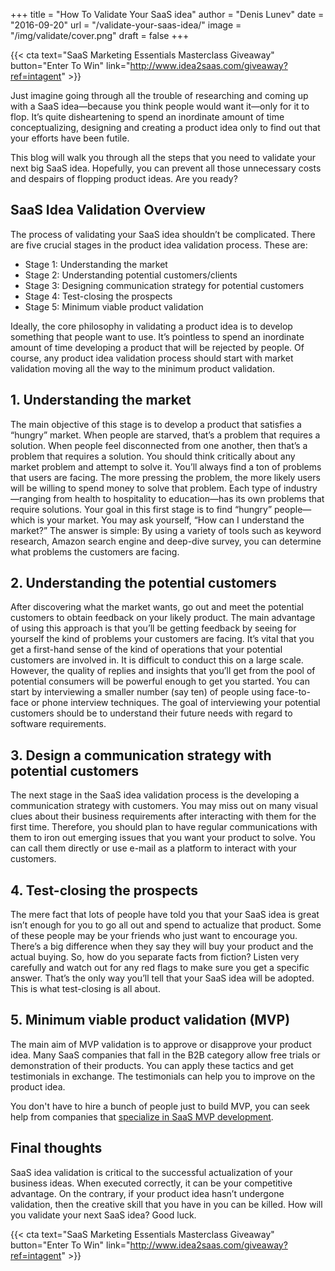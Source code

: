 +++
title = "How To Validate Your SaaS idea"
author = "Denis Lunev"
date = "2016-09-20"
url = "/validate-your-saas-idea/"
image = "/img/validate/cover.png"
draft = false
+++


{{< cta text="SaaS Marketing Essentials Masterclass Giveaway" button="Enter To Win" link="http://www.idea2saas.com/giveaway?ref=intagent" >}}

Just imagine going through all the trouble of researching and coming up with a SaaS idea—because you think people would want it—only for it to flop. It’s quite disheartening to spend an inordinate amount of time conceptualizing, designing and creating a product idea only to find out that your efforts have been futile. 

This blog will walk you through all the steps that you need to validate your next big SaaS idea. Hopefully, you can prevent all those unnecessary costs and despairs of flopping product ideas. Are you ready?
## SaaS Idea Validation Overview
The process of validating your SaaS idea shouldn’t be complicated. There are five crucial stages in the product idea validation process. These are:

* Stage 1: Understanding the market
* Stage 2: Understanding potential customers/clients
* Stage 3: Designing communication strategy for potential customers
* Stage 4: Test-closing the prospects
* Stage 5: Minimum viable product validation

Ideally, the core philosophy in validating a product idea is to develop something that people want to use. It’s pointless to spend an inordinate amount of time developing a product that will be rejected by people. Of course, any product idea validation process should start with market validation moving all the way to the minimum product validation. 

## 1. Understanding the market 
The main objective of this stage is to develop a product that satisfies a “hungry” market. When people are starved, that’s a problem that requires a solution. When people feel disconnected from one another, then that’s a problem that requires a solution. You should think critically about any market problem and attempt to solve it. 
You’ll always find a ton of problems that users are facing. The more pressing the problem, the more likely users will be willing to spend money to solve that problem. Each type of industry—ranging from health to hospitality to education—has its own problems that require solutions. Your goal in this first stage is to find “hungry” people—which is your market. 
You may ask yourself, “How can I understand the market?”
The answer is simple: By using a variety of tools such as keyword research, Amazon search engine and deep-dive survey, you can determine what problems the customers are facing. 

## 2. Understanding the potential customers
After discovering what the market wants, go out and meet the potential customers to obtain feedback on your likely product. The main advantage of using this approach is that you’ll be getting feedback by seeing for yourself the kind of problems your customers are facing. It’s vital that you get a first-hand sense of the kind of operations that your potential customers are involved in. 
It is difficult to conduct this on a large scale. However, the quality of replies and insights that you’ll get from the pool of potential consumers will be powerful enough to get you started. You can start by interviewing a smaller number (say ten) of people using face-to-face or phone interview techniques. The goal of interviewing your potential customers should be to understand their future needs with regard to software requirements. 

## 3. Design a communication strategy with potential customers
The next stage in the SaaS idea validation process is the developing a communication strategy with customers. You may miss out on many visual clues about their business requirements after interacting with them for the first time. Therefore, you should plan to have regular communications with them to iron out emerging issues that you want your product to solve. You can call them directly or use e-mail as a platform to interact with your customers. 

## 4. Test-closing the prospects
The mere fact that lots of people have told you that your SaaS idea is great isn’t enough for you to go all out and spend to actualize that product. Some of these people may be your friends who just want to encourage you. There’s a big difference when they say they will buy your product and the actual buying. 
So, how do you separate facts from fiction?
Listen very carefully and watch out for any red flags to make sure you get a specific answer. That’s the only way you’ll tell that your SaaS idea will be adopted. This is what test-closing is all about. 

## 5. Minimum viable product validation (MVP)
The main aim of MVP validation is to approve or disapprove your product idea. Many SaaS companies that fall in the B2B category allow free trials or demonstration of their products. You can apply these tactics and get testimonials in exchange. The testimonials can help you to improve on the product idea. 

You don't have to hire a bunch of people just to build MVP, you can seek help from companies that <a href="http://idea2saas.com">specialize in SaaS MVP development</a>. 

## Final thoughts
SaaS idea validation is critical to the successful actualization of your business ideas. When executed correctly, it can be your competitive advantage. On the contrary, if your product idea hasn’t undergone validation, then the creative skill that you have in you can be killed. How will you validate your next SaaS idea? Good luck.

{{< cta text="SaaS Marketing Essentials Masterclass Giveaway" button="Enter To Win" link="http://www.idea2saas.com/giveaway?ref=intagent" >}}


